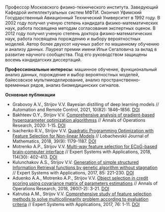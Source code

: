 Профессор Московского физико-технического института. Заведующий Кафедрой интеллектуальных систем МФТИ. Окончил Уфимский Государственный Авиационный Технический Университет в 1992 году.  В 2002 году получил ученую степень кандидата физико-математических наук, работа посвящена методам согласования экспертных оценок.  В 2012 году получил ученую степень доктора физико-математических наук, работа посвящена порождению и выбору вероятностных моделей. Автор более двухсот научных работ по машинному обучению и анализу данных. Лауреат премии имени Ильи Сегаловича за вклад в развитие научного сообщества. Под его руководством защищены восемь кандидатских диссертаций. 

**Профессиональные интересы:** машинное обучение, функциональный анализ данных, порождение и выбор вероятностных моделей, байесовское мультмиоделирование, анализ пространственно-временных рядов, анализ биомедицинских сигналов.

**Основные публикации**
* Grabovoy A.V., Strijov V.V. Bayesian distilling of deep learning models // Automation and Remote Control, 2021, 10(82): 1846–1856. [DOI](https://doi.org/10.1134/S0005117921110023)
* Bakhteev O.Y., Strijov V.V. [Comprehensive analysis of gradient-based hyperparameter optimization algorithmss](http://strijov.com/papers/Bakhteev2017Hypergrad.pdf) // Annals of Operations Research, 2020: 1-15. [DOI](https://doi.org/10.1007/s10479-019-03286-z)
* Isachenko R.V., Strijov V.V. [Quadratic Programming Optimization with Feature Selection for Non-linear Models](https://link.springer.com/epdf/10.1134/S199508021809010X?author_access_token=Q-A4oqH27ACp4eqxC6FQM0ckSORA_DxfnEvY7GoQybbLXPk3x1qhoVWucZF2dso06f2ZdC5tLu64l_mTFC7nJEYFBhu5hMujsHHoiV01BH1MVkcRIRkC12mEMVlPJQUuwfFeLafZ5-vBGVwVcKewSA%3D%3D) // Lobachevskii Journal of Mathematics, 2018, 39(9): 1179-1187. [DOI](https://link.springer.com/epdf/10.1134/S199508021809010X)
* Motrenko A.P., Strijov V.V. [Multi-way feature selection for ECoG-based brain-computer interface](http://strijov.com/papers/MotrenkoStrijov2017ECoG_HL_2.pdf) // Expert Systems with Applications, 2018, 114(30): 402-413. [DOI](https://doi.org/10.1016/j.eswa.2018.06.054)
* Kulunchakov A.S., Strijov V.V. [Generation of simple structured Information Retrieval functions by genetic algorithm without stagnation](http://strijov.com/papers/Kulunchakov2014RankingBySimpleFun.pdf) // Expert Systems with Applications, 2017, 85: 221-230. [DOI](https://doi.org/10.1016/j.eswa.2017.05.019)
* Aduenko A.A., Motrenko A.P., Strijov V.V. [Object selection in credit scoring using covariance matrix of parameters estimations](http://strijov.com/papers/AduenkoObjectSelection_RV.pdf) // Annals of Operations Research, 2018, 260(1-2): 3-21. [DOI](https://doi.org/10.1007/s10479-017-2417-3)
* Katrutsa A.M., Strijov V.V. [Comprehensive study of feature selection methods to solve multicollinearity problem according to evaluation criteria](http://strijov.com/papers/Katrutsa2016QPFeatureSelection.pdf) // Expert Systems with Applications, 2017, 76: 1-11. [DOI](https://doi.org/10.1016/j.eswa.2017.01.048)
